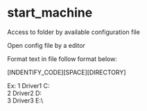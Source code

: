 # start_machine
Access to folder by available configuration file

Open config file by a editor

Format text in file follow format below:

[INDENTIFY_CODE][SPACE][DIRECTORY]

Ex:
1 Driver1 C:\
2 Driver2 D:\
3 Driver3 E:\

